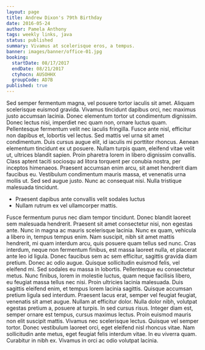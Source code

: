 ```yaml
---
layout: page
title: Andrew Dixon's 79th Birthday
date: 2016-05-24
author: Pamela Anthony
tags: weekly links, java
status: published
summary: Vivamus at scelerisque eros, a tempus.
banner: images/banner/office-01.jpg
booking:
  startDate: 08/17/2017
  endDate: 08/21/2017
  ctyhocn: AUSOHHX
  groupCode: AD7B
published: true
---
```

Sed semper fermentum magna, vel posuere tortor iaculis sit amet. Aliquam scelerisque euismod gravida. Vivamus tincidunt dapibus orci, nec maximus justo accumsan lacinia. Donec elementum tortor ut condimentum dignissim. Donec lectus nisi, imperdiet nec quam non, ornare luctus quam. Pellentesque fermentum velit nec iaculis fringilla. Fusce ante nisl, efficitur non dapibus et, lobortis vel lectus. Sed mattis vel urna sit amet condimentum.
Duis cursus augue elit, id iaculis mi porttitor rhoncus. Aenean elementum tincidunt ex ut posuere. Nullam turpis quam, eleifend vitae velit ut, ultrices blandit sapien. Proin pharetra lorem in libero dignissim convallis. Class aptent taciti sociosqu ad litora torquent per conubia nostra, per inceptos himenaeos. Praesent accumsan enim arcu, sit amet hendrerit diam faucibus eu. Vestibulum condimentum mauris massa, et venenatis urna mollis ut. Sed sed augue justo. Nunc ac consequat nisi. Nulla tristique malesuada tincidunt.

* Praesent dapibus ante convallis velit sodales luctus
* Nullam rutrum ex vel ullamcorper mattis.

Fusce fermentum purus nec diam tempor tincidunt. Donec blandit laoreet sem malesuada hendrerit. Praesent sit amet consectetur nisi, non egestas ante. Nunc in magna ac mauris scelerisque lacinia. Nunc ex quam, vehicula a libero in, tempus tempus enim. Nam suscipit, nibh sit amet mattis hendrerit, mi quam interdum arcu, quis posuere quam tellus sed nunc. Cras interdum, neque non fermentum finibus, est massa laoreet nulla, et placerat ante leo id ligula. Donec faucibus sem ac sem efficitur, sagittis gravida diam pretium. Donec ac odio augue. Quisque sollicitudin euismod felis, vel eleifend mi. Sed sodales eu massa in lobortis. Pellentesque eu consectetur metus. Nunc finibus, lorem in molestie luctus, quam neque facilisis libero, eu feugiat massa tellus nec nisi. Proin ultricies lacinia malesuada. Duis sagittis eleifend enim, et tempus lorem lacinia sagittis. Quisque accumsan pretium ligula sed interdum.
Praesent lacus erat, semper vel feugiat feugiat, venenatis sit amet augue. Nullam at efficitur dolor. Nulla dolor nibh, volutpat egestas pretium a, posuere at turpis. In sed cursus risus. Integer diam est, semper ornare est tempus, cursus maximus lectus. Proin euismod mauris non elit suscipit mattis. Vivamus nec scelerisque lectus. Quisque vel semper tortor. Donec vestibulum laoreet orci, eget eleifend nisl rhoncus vitae. Nam sollicitudin ante metus, eget feugiat felis interdum vitae. In eu viverra quam. Curabitur in nibh ex. Vivamus in orci ac odio volutpat lacinia.
